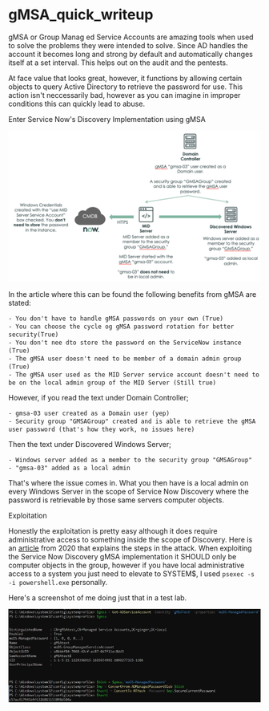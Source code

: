 # gMSA_quick_writeup

gMSA or Group Manag
ed Service Accounts are amazing tools when used to solve the problems they were intended to solve. Since AD handles the account it becomes long and strong by default and automatically changes itself at a set interval. This helps out on the audit and the pentests.

At face value that looks great, however, it functions by allowing certain objects to query Active Directory to retrieve the password for use. This action isn't neccessarily bad, however as you can imagine in improper conditions this can quickly lead to abuse. 

Enter Service Now's Discovery Implementation using gMSA

![Alt Text](gmsa_diagram.png)

In the article where this can be found the following benefits from gMSA are stated:

	- You don't have to handle gMSA passwords on your own (True)
	- You can choose the cycle og gMSA password rotation for better security(True)
	- You don't nee dto store the password on the ServiceNow instance (True)
	- The gMSA user doesn't need to be member of a domain admin group (True)
	- The gMSA user used as the MID Server service account doesn't need to be on the local admin group of the MID Server (Still true)

However, if you read the text under Domain Controller;

	- gmsa-03 user created as a Domain user (yep)
	- Security group "GMSAGroup" created and is able to retrieve the gMSA user password (that's how they work, no issues here)

Then the text under Discovered Windows Server;
	
	- Windows server added as a member to the security group "GMSAGroup"
	- "gmsa-03" added as a local admin

That's where the issue comes in. What you then have is a local admin on every Windows Server in the scope of Service Now Discovery where the password is retrievable by those same servers computer objects.

Exploitation

Honestly the exploitation is pretty easy although it does require administrative access to something inside the scope of Discovery. Here is an [article](https://adsecurity.org/?p=4367) from 2020 that explains the steps in the attack. When exploiting the Service Now Discovery gMSA implementation it SHOULD only be computer objects in the group, however if you have local administrative access to a system you just need to elevate to SYSTEM$, I used ```psexec -s -i powershell.exe``` personally.

Here's a screenshot of me doing just that in a test lab. 

![Alt text](gmsa_exploit.png)


